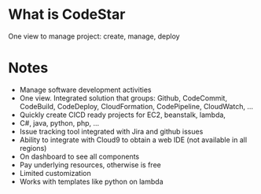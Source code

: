 # What is CodeStar

One view to manage project: create, manage, deploy

# Notes

* Manage software development activities
* One view. Integrated solution that groups: Github, CodeCommit, CodeBuild, CodeDeploy, CloudFormation, CodePipeline, CloudWatch, ...
* Quickly create CICD ready projects for EC2, beanstalk, lambda,
* C#, java, python, php, ...
* Issue tracking tool integrated with Jira and github issues
* Ability to integrate with Cloud9 to obtain a web IDE (not available in all regions)
* On dashboard to see all components
* Pay underlying resources, otherwise is free
* Limited customization
* Works with templates like python on lambda